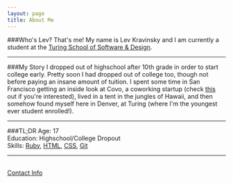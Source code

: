 ```yaml
---
layout: page
title: About Me
---
```


###Who's Lev?
That's me! My name is Lev Kravinsky and I am currently a student at the <a href="http://www.turing.io">Turing School of Software & Design</a>.
<br>
__________________________________________________________________________________________________________________________________________________________________________________________________________

###My Story
I dropped out of highschool after 10th grade in order to start college early. Pretty soon I had dropped out of college too, though not before paying an insane amount of tuition. I spent some time in San Francisco getting an inside look at Covo, a coworking startup (check <a href="https://hbr.org/2015/05/why-people-thrive-in-coworking-spaces">this</a> out if you're interested), lived in a tent in the jungles of Hawaii, and then somehow found myself here in Denver, at Turing (where I'm the youngest ever student enrolled!).
<br>
__________________________________________________________________________________________________________________________________________________________________________________________________________

###TL;DR
Age: 17 <br>
Education: Highschool/College Dropout <br>
Skills: <a href="https://www.ruby-lang.org/en/">Ruby</a>, <a href="http://en.wikipedia.org/wiki/HTML">HTML</a>, <a href="http://en.wikipedia.org/wiki/Cascading_Style_Sheets">CSS</a>, <a href="http://git-scm.com/">Git</a> <br>
__________________________________________________________________________________________________________________________________________________________________________________________________________

<br>
<a href="/contact">Contact Info<a/>

